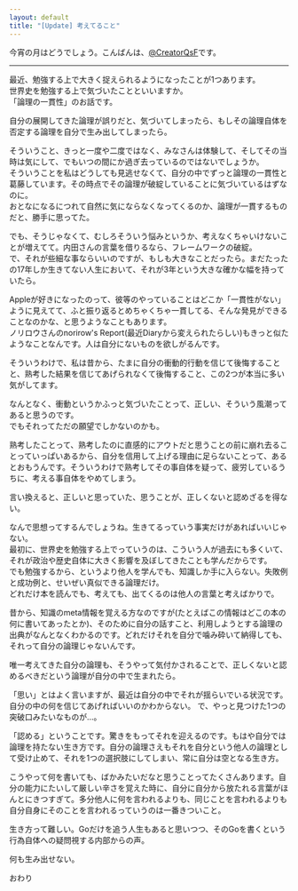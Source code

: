 ```yaml
---
layout: default
title: "[Update] 考えてること"
---
```


今宵の月はどうでしょう。こんばんは、[@CreatorQsF](http://f.9en.co/?move=mainSns)です。  

---

最近、勉強する上で大きく捉えられるようになったことが1つあります。  
世界史を勉強する上で気づいたことといいますか。  
「論理の一貫性」のお話です。

自分の展開してきた論理が誤りだと、気づいてしまったら、もしその論理自体を否定する論理を自分で生み出してしまったら。

そういうこと、きっと一度や二度ではなく、みなさんは体験して、そしてその当時は気にして、でもいつの間にか過ぎ去っているのではないでしょうか。  
そういうことを私はどうしても見逃せなくて、自分の中でずっと論理の一貫性と葛藤しています。その時点でその論理が破綻していることに気づいているはずなのに。  
おとなになるにつれて自然に気にならなくなってくるのか、論理が一貫するものだと、勝手に思ってた。

でも、そうじゃなくて、むしろそういう悩みというか、考えなくちゃいけないことが増えてて。内田さんの言葉を借りるなら、フレームワークの破綻。  
で、それが些細な事ならいいのですが、もしも大きなことだったら。まだたったの17年しか生きてない人生において、それが3年という大きな確かな幅を持っていたら。

Appleが好きになったのって、彼等のやっていることはどこか「一貫性がない」ように見えてて、ふと振り返るとめちゃくちゃ一貫してる、そんな発見ができることなのかな、と思うようなこともあります。  
ノリロウさんのnorirow's Report(最近Diaryから変えられたらしい)もきっと似たようなことなんです。人は自分にないものを欲しがるんです。

そういうわけで、私は昔から、たまに自分の衝動的行動を信じて後悔することと、熟考した結果を信じてあげられなくて後悔すること、この2つが本当に多い気がしてます。

なんとなく、衝動というかふっと気づいたことって、正しい、そういう風潮ってあると思うのです。  
でもそれってただの願望でしかないのかも。

熟考したことって、熟考したのに直感的にアウトだと思うことの前に崩れ去ることっていっぱいあるから、自分を信用して上げる理由に足らないことって、あるとおもうんです。そういうわけで熟考してその事自体を疑って、疲労しているうちに、考える事自体をやめてしまう。

言い換えると、正しいと思っていた、思うことが、正しくないと認めざるを得ない。

なんで思想ってするんでしょうね。生きてるっていう事実だけがあればいいじゃない。  
最初に、世界史を勉強する上でっていうのは、こういう人が過去にも多くいて、それが政治や歴史自体に大きく影響を及ぼしてきたことも学んだからです。  
でも勉強するから、というより他人を学んでも、知識しか手に入らない。失敗例と成功例と、せいぜい真似できる論理だけ。  
どれだけ本を読んでも、考えても、出てくるのは他人の言葉と考えばかりで。

昔から、知識のmeta情報を覚える方なのですが(たとえばこの情報はどこの本の何に書いてあったとか)、そのために自分の話すこと、利用しようとする論理の出典がなんとなくわかるのです。どれだけそれを自分で噛み砕いて納得しても、それって自分の論理じゃないんです。

唯一考えてきた自分の論理も、そうやって気付かされることで、正しくないと認めるべきだという論理が自分の中で生まれたら。

「思い」とはよく言いますが、最近は自分の中でそれが揺らいでいる状況です。自分の中の何を信じてあげればいいのかわからない。
で、やっと見つけた1つの突破口みたいなものが…。

「認める」ということです。驚きをもってそれを迎えるのです。もはや自分では論理を持たない生き方です。自分の論理さえもそれを自分という他人の論理として受け止めて、それを1つの選択肢にしてしまい、常に自分は空となる生き方。

こうやって何を書いても、ばかみたいだなと思うことってたくさんあります。自分の能力にたいして厳しい辛さを覚えた時に、自分に自分から放たれる言葉がほんとにきつすぎて。多分他人に何を言われるよりも、同じことを言われるよりも自分自身にそのことを言われるっていうのは一番きついこと。

生き方って難しい。Goだけを追う人生もあると思いつつ、そのGoを書くという行為自体への疑問視する内部からの声。

何も生み出せない。

おわり
